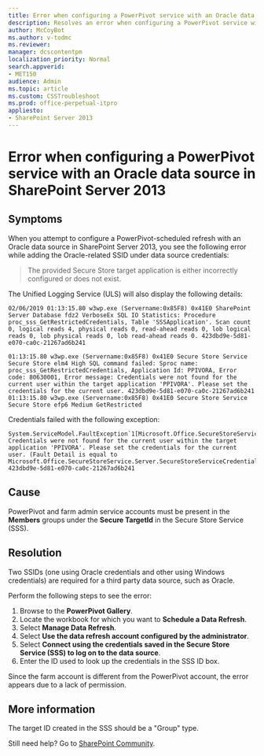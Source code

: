 ```yaml
---
title: Error when configuring a PowerPivot service with an Oracle data source in SharePoint Server 2013
description: Resolves an error when configuring a PowerPivot service with an Oracle data source in SharePoint Server 2013.
author: McCoyBot
ms.author: v-todmc
ms.reviewer: 
manager: dcscontentpm
localization_priority: Normal
search.appverid: 
- MET150
audience: Admin
ms.topic: article
ms.custom: CSSTroubleshoot
ms.prod: office-perpetual-itpro
appliesto:
- SharePoint Server 2013
---
```


# Error when configuring a PowerPivot service with an Oracle data source in SharePoint Server 2013

## Symptoms
When you attempt to configure a PowerPivot-scheduled refresh with an Oracle data source in SharePoint Server 2013, you see the following error while adding the Oracle-related SSID under data source credentials:

> The provided Secure Store target application is either incorrectly configured or does not exist.

The Unified Logging Service (ULS) will also display the following details:

```
02/06/2019 01:13:15.80 w3wp.exe (Servername:0x85F8) 0x41E0 SharePoint Server Database fdz2 VerboseEx SQL IO Statistics: Procedure proc_sss_GetRestrictedCredentials, Table 'SSSApplication'. Scan count 0, logical reads 4, physical reads 0, read-ahead reads 0, lob logical reads 0, lob physical reads 0, lob read-ahead reads 0. 423dbd9e-5d81-e070-ca0c-21267ad6b241

01:13:15.80 w3wp.exe (Servername:0x85F8) 0x41E0 Secure Store Service Secure Store elm4 High SQL command failed: Sproc name: proc_sss_GetRestrictedCredentials, Application Id: PPIVORA, Error code: 80630001, Error message: Credentials were not found for the current user within the target application 'PPIVORA'. Please set the credentials for the current user. 423dbd9e-5d81-e070-ca0c-21267ad6b241
01:13:15.80 w3wp.exe (Servername:0x85F8) 0x41E0 Secure Store Service Secure Store efp6 Medium GetRestricted
```

Credentials failed with the following exception:

```
System.ServiceModel.FaultException`1[Microsoft.Office.SecureStoreService.Server.SecureStoreServiceCredentialsNotFoundFault]: Credentials were not found for the current user within the target application 'PPIVORA'. Please set the credentials for the current user. (Fault Detail is equal to Microsoft.Office.SecureStoreService.Server.SecureStoreServiceCredentialsNotFoundFault). 423dbd9e-5d81-e070-ca0c-21267ad6b241
```

## Cause
PowerPivot and farm admin service accounts must be present in the **Members** groups under the **Secure TargetId** in the Secure Store Service (SSS).

## Resolution
Two SSIDs (one using Oracle credentials and other using Windows credentials) are required for a third party data source, such as Oracle.

Perform the following steps to see the error:

1. Browse to the **PowerPivot Gallery**.
2. Locate the workbook for which you want to **Schedule a Data Refresh**.
3. Select **Manage Data Refresh**.
4. Select **Use the data refresh account configured by the administrator**.
5. Select **Connect using the credentials saved in the Secure Store Service (SSS) to log on to the data source**.
6. Enter the ID used to look up the credentials in the SSS ID box.

Since the farm account is different from the PowerPivot account, the error appears due to a lack of permission.

## More information

The target ID created in the SSS should be a "Group" type.

Still need help? Go to [SharePoint Community](https://techcommunity.microsoft.com/t5/sharepoint/ct-p/SharePoint).
